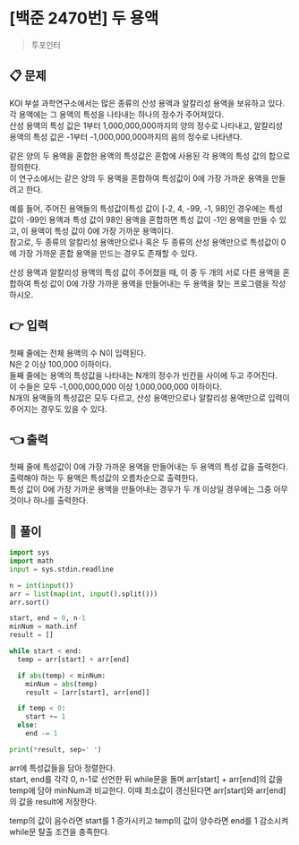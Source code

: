 # [백준 2470번] 두 용액

> 투포인터

## 📋 문제

KOI 부설 과학연구소에서는 많은 종류의 산성 용액과 알칼리성 용액을 보유하고 있다.  
각 용액에는 그 용액의 특성을 나타내는 하나의 정수가 주어져있다.  
산성 용액의 특성 값은 1부터 1,000,000,000까지의 양의 정수로 나타내고, 알칼리성 용액의 특성 값은 -1부터 -1,000,000,000까지의 음의 정수로 나타낸다.

같은 양의 두 용액을 혼합한 용액의 특성값은 혼합에 사용된 각 용액의 특성 값의 합으로 정의한다.  
이 연구소에서는 같은 양의 두 용액을 혼합하여 특성값이 0에 가장 가까운 용액을 만들려고 한다.

예를 들어, 주어진 용액들의 특성값이특성 값이 [-2, 4, -99, -1, 98]인 경우에는 특성 값이 -99인 용액과 특성 값이 98인 용액을 혼합하면 특성 값이 -1인 용액을 만들 수 있고, 이 용액이 특성 값이 0에 가장 가까운 용액이다.  
참고로, 두 종류의 알칼리성 용액만으로나 혹은 두 종류의 산성 용액만으로 특성값이 0에 가장 가까운 혼합 용액을 만드는 경우도 존재할 수 있다.

산성 용액과 알칼리성 용액의 특성 값이 주어졌을 때, 이 중 두 개의 서로 다른 용액을 혼합하여 특성 값이 0에 가장 가까운 용액을 만들어내는 두 용액을 찾는 프로그램을 작성하시오.

## 👉 입력

첫째 줄에는 전체 용액의 수 N이 입력된다.  
N은 2 이상 100,000 이하이다.  
둘째 줄에는 용액의 특성값을 나타내는 N개의 정수가 빈칸을 사이에 두고 주어진다.  
이 수들은 모두 -1,000,000,000 이상 1,000,000,000 이하이다.  
N개의 용액들의 특성값은 모두 다르고, 산성 용액만으로나 알칼리성 용액만으로 입력이 주어지는 경우도 있을 수 있다.

## 👈 출력

첫째 줄에 특성값이 0에 가장 가까운 용액을 만들어내는 두 용액의 특성 값을 출력한다.  
출력해야 하는 두 용액은 특성값의 오름차순으로 출력한다.  
특성 값이 0에 가장 가까운 용액을 만들어내는 경우가 두 개 이상일 경우에는 그중 아무것이나 하나를 출력한다.

## 📝 풀이

```python
import sys
import math
input = sys.stdin.readline

n = int(input())
arr = list(map(int, input().split()))
arr.sort()

start, end = 0, n-1
minNum = math.inf
result = []

while start < end:
  temp = arr[start] + arr[end]

  if abs(temp) < minNum:
    minNum = abs(temp)
    result = [arr[start], arr[end]]

  if temp < 0:
    start += 1
  else:
    end -= 1

print(*result, sep=' ')
```

arr에 특성값들을 담아 정렬한다.  
start, end를 각각 0, n-1로 선언한 뒤 while문을 돌며 arr[start] + arr[end]의 값을 temp에 담아 minNum과 비교한다.
이때 최소값이 갱신된다면 arr[start]와 arr[end]의 값을 result에 저장한다.

temp의 값이 음수라면 start를 1 증가시키고 temp의 값이 양수라면 end를 1 감소시켜 while문 탈출 조건을 충족한다.

